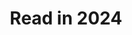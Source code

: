 ---
title: "Read in 2024"
description: "All the books I read in 2024"
url: "http://bookwyrm.social/list/3088/embed/b1e054c1120a4bd9a5358b57b082c96d?sort_by=order&direction=descending"
height: 3475
---